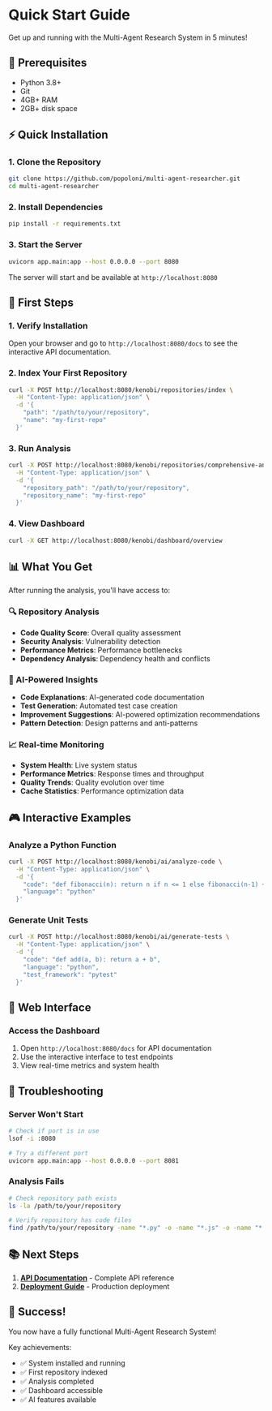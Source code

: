 # Quick Start Guide

Get up and running with the Multi-Agent Research System in 5 minutes!

## 🚀 Prerequisites

- Python 3.8+
- Git
- 4GB+ RAM
- 2GB+ disk space

## ⚡ Quick Installation

### 1. Clone the Repository
```bash
git clone https://github.com/popoloni/multi-agent-researcher.git
cd multi-agent-researcher
```

### 2. Install Dependencies
```bash
pip install -r requirements.txt
```

### 3. Start the Server
```bash
uvicorn app.main:app --host 0.0.0.0 --port 8080
```

The server will start and be available at `http://localhost:8080`

## 🎯 First Steps

### 1. Verify Installation
Open your browser and go to `http://localhost:8080/docs` to see the interactive API documentation.

### 2. Index Your First Repository
```bash
curl -X POST http://localhost:8080/kenobi/repositories/index \
  -H "Content-Type: application/json" \
  -d '{
    "path": "/path/to/your/repository",
    "name": "my-first-repo"
  }'
```

### 3. Run Analysis
```bash
curl -X POST http://localhost:8080/kenobi/repositories/comprehensive-analysis \
  -H "Content-Type: application/json" \
  -d '{
    "repository_path": "/path/to/your/repository",
    "repository_name": "my-first-repo"
  }'
```

### 4. View Dashboard
```bash
curl -X GET http://localhost:8080/kenobi/dashboard/overview
```

## 📊 What You Get

After running the analysis, you'll have access to:

### 🔍 Repository Analysis
- **Code Quality Score**: Overall quality assessment
- **Security Analysis**: Vulnerability detection
- **Performance Metrics**: Performance bottlenecks
- **Dependency Analysis**: Dependency health and conflicts

### 🤖 AI-Powered Insights
- **Code Explanations**: AI-generated code documentation
- **Test Generation**: Automated test case creation
- **Improvement Suggestions**: AI-powered optimization recommendations
- **Pattern Detection**: Design patterns and anti-patterns

### 📈 Real-time Monitoring
- **System Health**: Live system status
- **Performance Metrics**: Response times and throughput
- **Quality Trends**: Quality evolution over time
- **Cache Statistics**: Performance optimization data

## 🎮 Interactive Examples

### Analyze a Python Function
```bash
curl -X POST http://localhost:8080/kenobi/ai/analyze-code \
  -H "Content-Type: application/json" \
  -d '{
    "code": "def fibonacci(n): return n if n <= 1 else fibonacci(n-1) + fibonacci(n-2)",
    "language": "python"
  }'
```

### Generate Unit Tests
```bash
curl -X POST http://localhost:8080/kenobi/ai/generate-tests \
  -H "Content-Type: application/json" \
  -d '{
    "code": "def add(a, b): return a + b",
    "language": "python",
    "test_framework": "pytest"
  }'
```

## 📱 Web Interface

### Access the Dashboard
1. Open `http://localhost:8080/docs` for API documentation
2. Use the interactive interface to test endpoints
3. View real-time metrics and system health

## 🚨 Troubleshooting

### Server Won't Start
```bash
# Check if port is in use
lsof -i :8080

# Try a different port
uvicorn app.main:app --host 0.0.0.0 --port 8081
```

### Analysis Fails
```bash
# Check repository path exists
ls -la /path/to/your/repository

# Verify repository has code files
find /path/to/your/repository -name "*.py" -o -name "*.js" -o -name "*.java"
```

## 📚 Next Steps

1. **[API Documentation](../api/README.md)** - Complete API reference
2. **[Deployment Guide](./deployment.md)** - Production deployment

## 🎉 Success!

You now have a fully functional Multi-Agent Research System! 

Key achievements:
- ✅ System installed and running
- ✅ First repository indexed
- ✅ Analysis completed
- ✅ Dashboard accessible
- ✅ AI features available